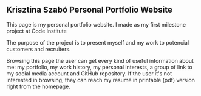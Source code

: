 <h2>Krisztina Szabó Personal Portfolio Website </h2>
<p> This page is my personal portfolio website. I made as my first milestone project at Code Institute </p>
<p>The purpose of the project is to present myself and my work to potencial customers and recruiters. </p>
<p>Browsing this page the user can get every kind of useful information about me: my portfolio, my work history, my personal interests, a group of link to my social media account and GitHub repository. If the user it's not interested in browsing, they can reach my resumé in printable (pdf) version right from the homepage.  </p>